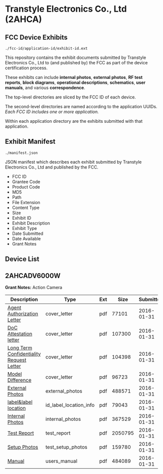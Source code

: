 # Transtyle Electronics Co., Ltd (2AHCA)
## FCC Device Exhibits

```
./fcc-id/application-id/exhibit-id.ext
```

This repository contains the exhibit documents submitted by Transtyle Electronics Co., Ltd to (and published by) the FCC as part of the device certification process.

These exhibits can include **internal photos**, **external photos**, **RF test reports**, **block diagrams**, **operational descriptions**, **schematics**, **user manuals**, and various **correspondence**.

The top-level directories are sliced by the FCC ID of each device.

The second-level directories are named according to the application UUIDs. *Each FCC ID includes one or more application.*

Within each application directory are the exhibits submitted with that application. 

## Exhibit Manifest

```
./manifest.json
```

JSON manifest which describes each exhibit submitted by Transtyle Electronics Co., Ltd and published by the FCC.

- FCC ID
- Grantee Code
- Product Code
- MD5
- Path
- File Extension
- Content Type
- Size
- Exhibit ID
- Exhibit Description
- Exhibit Type
- Date Submitted
- Date Available
- Grant Notes

## Device List
## 2AHCADV6000W
**Grant Notes:** Action Camera

| Description | Type | Ext | Size | Submitted | Available |
| ----------- | ---- | --- | ---- | --------- | --------- |
| [Agent Authorization Letter](2AHCADV6000W/551c9ec801a1c53b956ad55b85275b52/2890973.pdf) | cover_letter | pdf | 77101 | 2016-01-31 | 2016-01-31 |
| [DoC Attestation letter](2AHCADV6000W/551c9ec801a1c53b956ad55b85275b52/2890976.pdf) | cover_letter | pdf | 107300 | 2016-01-31 | 2016-01-31 |
| [Long Term Confidentiality Request Letter](2AHCADV6000W/551c9ec801a1c53b956ad55b85275b52/2890980.pdf) | cover_letter | pdf | 104398 | 2016-01-31 | 2016-01-31 |
| [Model Difference](2AHCADV6000W/551c9ec801a1c53b956ad55b85275b52/2890982.pdf) | cover_letter | pdf | 96723 | 2016-01-31 | 2016-01-31 |
| [External Photos](2AHCADV6000W/551c9ec801a1c53b956ad55b85275b52/2890977.pdf) | external_photos | pdf | 488571 | 2016-01-31 | 2016-01-31 |
| [label&label location](2AHCADV6000W/551c9ec801a1c53b956ad55b85275b52/2890979.pdf) | id_label_location_info | pdf | 79043 | 2016-01-31 | 2016-01-31 |
| [Internal Photos](2AHCADV6000W/551c9ec801a1c53b956ad55b85275b52/2890978.pdf) | internal_photos | pdf | 367529 | 2016-01-31 | 2016-01-31 |
| [Test Report](2AHCADV6000W/551c9ec801a1c53b956ad55b85275b52/2890974.pdf) | test_report | pdf | 2050795 | 2016-01-31 | 2016-01-31 |
| [Setup Photos](2AHCADV6000W/551c9ec801a1c53b956ad55b85275b52/2890985.pdf) | test_setup_photos | pdf | 159780 | 2016-01-31 | 2016-01-31 |
| [Manual](2AHCADV6000W/551c9ec801a1c53b956ad55b85275b52/2890981.pdf) | users_manual | pdf | 484089 | 2016-01-31 | 2016-01-31 |

